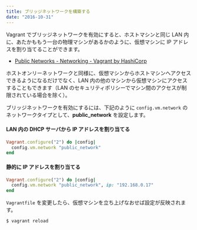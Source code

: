 ```yaml
---
title: ブリッジネットワークを構築する
date: "2016-10-31"
---
```


Vagrant でブリッジネットワークを有効にすると、ホストマシンと同じ LAN 内に、あたかももう一台の物理マシンがあるかのように、仮想マシンに IP アドレスを割り当てることができます。

* [Public Networks - Networking - Vagrant by HashiCorp](https://www.vagrantup.com/docs/networking/public_network.html)

ホストオンリーネットワークと同様に、仮想マシンからホストマシンへアクセスできるようになるだけでなく、LAN 内の他のマシンから仮想マシンにアクセスすることもできます（LAN のセキュリティポリシーでマシン間のアクセスが制限されている場合を除く）。

ブリッジネットワークを有効にするには、下記のように `config.vm.network` のネットワークタイプとして、**public_network** を設定します。

#### LAN 内の DHCP サーバから IP アドレスを割り当てる

```ruby
Vagrant.configure("2") do |config|
  config.vm.network "public_network"
end
```

#### 静的に IP アドレスを割り当てる

```ruby
Vagrant.configure("2") do |config|
  config.vm.network "public_network", ip: "192.168.0.17"
end
```

`Vagrantfile` を変更したら、仮想マシンを立ち上げなおせば設定が反映されます。

```
$ vagrant reload
```

